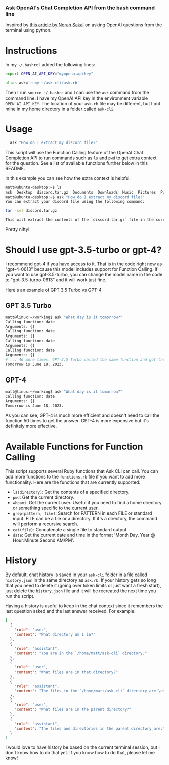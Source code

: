 ### Ask OpenAI's Chat Completion API from the bash command line

Inspired by [this article by Norah Sakal](https://norahsakal.com/blog/ask-gpt3-programming-questions-in-terminal) on asking OpenAI questions from the terminal using python.

# Instructions
In my `~/.bashrc` I added the following lines:
```bash
export OPEN_AI_API_KEY="myopenaiapikey"

alias ask='ruby ~/ask-cli/ask.rb'
```

Then I run `source ~/.bashrc` and I can use the `ask` command from the command line. I have my OpenAI API key in the environment variable `OPEN_AI_API_KEY`. The location of your `ask.rb` file may be different, but I put mine in my home directory in a folder called `ask-cli`.

# Usage
```bash
  ask "How do I extract my discord file?"
```

This script will use the Function Calling feature of the OpenAI Chat Completion API to run commands such as `ls` and `pwd` to get extra context for the question. See a list of available functions further below in this README.

In this example you can see how the extra context is helpful:
```bash
matt@ubuntu-desktop:~$ ls
ask  Desktop  discord.tar.gz  Documents  Downloads  Music  Pictures  Public  snap  Templates  Videos  working
matt@ubuntu-desktop:~$ ask "How do I extract my discord file?"
You can extract your discord file using the following command:

tar -xvf discord.tar.gz

This will extract the contents of the `discord.tar.gz` file in the current directory.
```

Pretty nifty!

# Should I use gpt-3.5-turbo or gpt-4?

I recommend gpt-4 if you have access to it. That is in the code right now as "gpt-4-0613" because this model includes support for Function Calling. If you want to use gpt-3.5-turbo, you can change the model name in the code to "gpt-3.5-turbo-0613" and it will work just fine.

Here's an example of GPT 3.5 Turbo vs GPT-4

## GPT 3.5 Turbo
```bash
matt@linux:~/working$ ask "What day is it tomorrow?"
Calling function: date
Arguments: {}
Calling function: date
Arguments: {}
Calling function: date
Arguments: {}
Calling function: date
Arguments: {}
# ... 46 more times. GPT-3.5 Turbo called the same function and got the same result 50 times. Then it finally answered.
Tomorrow is June 18, 2023.
```

## GPT-4
```bash
matt@linux:~/working$ ask "What day is it tomorrow?"
Calling function: date
Arguments: {}
Tomorrow is June 18, 2023.
```

As you can see, GPT-4 is much more efficient and doesn't need to call the function 50 times to get the answer. GPT-4 is more expensive but it's definitely more effective.

# Available Functions for Function Calling

This script supports several Ruby functions that Ask CLI can call. You can add more functions to the `functions.rb` file if you want to add more functionality. Here are the functions that are currently supported:

- `ls(directory)`: Get the contents of a specified directory.
- `pwd`: Get the current directory.
- `whoami`: Get the current user. Useful if you need to find a home directory or something specific to the current user.
- `grep(pattern, file)`: Search for PATTERN in each FILE or standard input. FILE can be a file or a directory. If it's a directory, the command will perform a recursive search.
- `cat(file)`: Concatenate a single file to standard output.
- `date`: Get the current date and time in the format 'Month Day, Year @ Hour:Minute:Second AM/PM'.

# History
By default, chat history is saved in your `ask-cli` folder in a file called `history.json` in the same directory as `ask.rb`. If your history gets so long that you need to delete it (going over token limits or just want a fresh start), just delete the `history.json` file and it will be recreated the next time you run the script.

Having a history is useful to keep in the chat context since it remembers the last question asked and the last answer received. For example:

```json
[
  {
    "role": "user",
    "content": "What directory am I in?"
  },
  {
    "role": "assistant",
    "content": "You are in the `/home/matt/ask-cli` directory."
  },
  {
    "role": "user",
    "content": "What files are in that directory?"
  },
  {
    "role": "assistant",
    "content": "The files in the `/home/matt/ask-cli` directory are:\n\n- `.git` (directory)\n- `README.md`\n- `ask.rb`\n- `functions.rb`\n- `history.json`"
  },
  {
    "role": "user",
    "content": "What files are in the parent directory?"
  },
  {
    "role": "assistant",
    "content": "The files and directories in the parent directory are:\n\n- `.angular-config.json`\n- `.aws`\n- `.azure`\n- `.bash_completion`\n- `.bash_history`\n- `.bash_logout`\n- `.bash_profile`\n- `.bashrc`\n- `.bun`\n- `.bundle`\n- `.cache`\n- `.config`\n- `.cspell`\n- `.daml`\n- `.docker`\n- `.dotnet`\n- `.expo`\n- `.gitconfig`\n- `.gnupg`\n- `.ionic`\n- `.kube`\n- `.lesshst`\n- `.local`\n- `.mkshrc`\n- `.mongodb`\n- `.motd_shown`\n- `.npm`\n- `.npmrc`\n- `.nuget`\n- `.nvm`\n- `.profile`\n- `.psql_history`\n- `.rvm`\n- `.ssh`\n- `.sudo_as_admin_successful`\n- `.templateengine`\n- `.vscode-server`\n- `.vstsnpmauthrc`\n- `.wget-hsts`\n- `.yarn`\n- `.yarnrc`\n- `.zlogin`\n- `.zshrc`\n- `ask-cli`\n- `aws`\n- `awscliv2.zip`\n- `working`\n- `wsl`"
  }
]
```

I would love to have history be based on the current terminal session, but I don't know how to do that yet. If you know how to do that, please let me know!